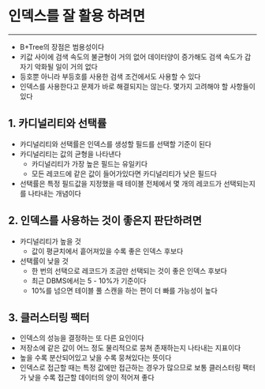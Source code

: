 # 인덱스를 잘 활용 하려면
---
- B+Tree의 장점은 범용성이다
- 키값 사이에 검색 속도의 불균형이 거의 없어 데이터양이 증가해도 검색 속도가 갑자기 악화될 일이 거의 없다
- 등호뿐 아니라 부등호를 사용한 검색 조건에서도 사용할 수 있다
- 인덱스를 사용한다고 문제가 바로 해결되지는 않는다. 몇가지 고려해야 할 사항들이 있다

## 1. 카디널리티와 선택률
- 카디널리티와 선택률은 인덱스를 생성할 필드를 선택할 기준이 된다
- 카디널리티는 값의 균형을 나타낸다
	- 카디널리티가 가장 높은 필드는 유일키다
	- 모든 레코드에 같은 값이 들어가있다면 카디널리티가 낮은 필드다
- 선택률은 특정 필드값을 지정했을 때 테이블 전체에서 몇 개의 레코드가 선택되는지를 나타내는 개념이다

## 2. 인덱스를 사용하는 것이 좋은지 판단하려면
- 카디널리티가 높을 것
	- 값이 평균치에서 흩어져있을 수록 좋은 인덱스 후보다
- 선택률이 낮을 것
	- 한 번의 선택으로 레코드가 조금만 선택되는 것이 좋은 인덱스 후보다
	- 최근 DBMS에서는 5 - 10%가 기준이다
	- 10%를 넘으면 테이블 풀 스캔을 하는 편이 더 빠를 가능성이 높다

## 3. 클러스터링 팩터
- 인덱스의 성능을 결정하는 또 다른 요인이다
- 저장소에 같은 값이 어느 정도 물리적으로 뭉쳐 존재하는지 나타내는 지표이다
- 높을 수록 분산되어있고 낮을 수록 뭉쳐있다는 뜻이다
- 인덱스로 접근할 때는 특정 값에만 접근하는 경우가 많으므로 보통 클러스터링 팩터가 낮을 수록 접근할 데이터의 양이 적어져 좋다